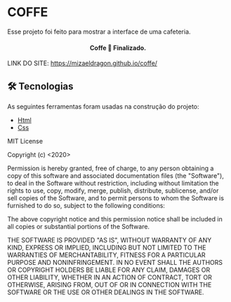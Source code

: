<h1 className="flex justify-center items-center">COFFE</h1>

<p className="flex justify-center items-center">Esse projeto foi feito para mostrar a interface de uma cafeteria.</p>

<h4 align="center"> 
	Coffe 🚀 Finalizado.
</h4>

LINK DO SITE: https://mizaeldragon.github.io/coffe/

## 🛠 Tecnologias

As seguintes ferramentas foram usadas na construção do projeto:

- [Html]([https://nodejs.org/en/](https://developer.mozilla.org/pt-BR/docs/Web/HTML))
- [Css]([https://pt-br.reactjs.org/](https://developer.mozilla.org/pt-BR/docs/Web/CSS))

MIT License

Copyright (c) <2020> <Mizael-Costa>

Permission is hereby granted, free of charge, to any person obtaining a copy
of this software and associated documentation files (the "Software"), to deal
in the Software without restriction, including without limitation the rights
to use, copy, modify, merge, publish, distribute, sublicense, and/or sell
copies of the Software, and to permit persons to whom the Software is
furnished to do so, subject to the following conditions:

The above copyright notice and this permission notice shall be included in all
copies or substantial portions of the Software.

THE SOFTWARE IS PROVIDED "AS IS", WITHOUT WARRANTY OF ANY KIND, EXPRESS OR
IMPLIED, INCLUDING BUT NOT LIMITED TO THE WARRANTIES OF MERCHANTABILITY,
FITNESS FOR A PARTICULAR PURPOSE AND NONINFRINGEMENT. IN NO EVENT SHALL THE
AUTHORS OR COPYRIGHT HOLDERS BE LIABLE FOR ANY CLAIM, DAMAGES OR OTHER
LIABILITY, WHETHER IN AN ACTION OF CONTRACT, TORT OR OTHERWISE, ARISING FROM,
OUT OF OR IN CONNECTION WITH THE SOFTWARE OR THE USE OR OTHER DEALINGS IN THE
SOFTWARE.
